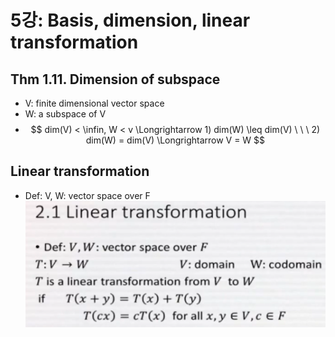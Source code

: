 # 5강: Basis, dimension, linear transformation


## Thm 1.11. Dimension of subspace
- V: finite dimensional vector space
- W: a subspace of V
- $$ dim(V) < \infin, W < v \Longrightarrow 1) dim(W) \leq dim(V) \ \ \  2) dim(W) = dim(V) \Longrightarrow V = W $$ 



## Linear transformation
- Def: V, W: vector space over F
![LT](imgs/lt.PNG)